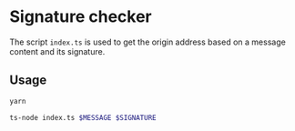 # Signature checker

The script `index.ts` is used to get the origin address based on a message content and its signature.

## Usage

```sh
yarn

ts-node index.ts $MESSAGE $SIGNATURE
```

